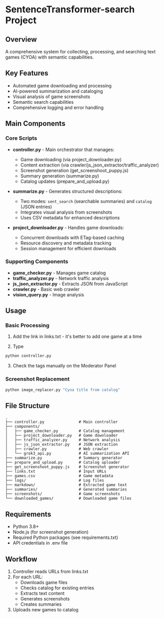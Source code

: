 # SentenceTransformer-search Project

## Overview
A comprehensive system for collecting, processing, and searching text games (CYOA) with semantic capabilities.

## Key Features
- Automated game downloading and processing
- AI-powered summarization and cataloging
- Visual analysis of game screenshots
- Semantic search capabilities
- Comprehensive logging and error handling

## Main Components

### Core Scripts
- **controller.py** - Main orchestrator that manages:
  - Game downloading (via project_downloader.py)
  - Content extraction (via crawler/js_json_extractor/traffic_analyzer)
  - Screenshot generation (get_screenshoot_puppy.js)
  - Summary generation (summarize.py)
  - Catalog updates (prepare_and_upload.py)

- **summarize.py** - Generates structured descriptions:
  - Two modes: `sent_search` (searchable summaries) and `catalog` (JSON entries)
  - Integrates visual analysis from screenshots
  - Uses CSV metadata for enhanced descriptions

- **project_downloader.py** - Handles game downloads:
  - Concurrent downloads with ETag-based caching
  - Resource discovery and metadata tracking
  - Session management for efficient downloads

### Supporting Components
- **game_checker.py** - Manages game catalog
- **traffic_analyzer.py** - Network traffic analysis
- **js_json_extractor.py** - Extracts JSON from JavaScript
- **crawler.py** - Basic web crawler
- **vision_query.py** - Image analysis

## Usage

### Basic Processing

1. Add the link in links.txt - it's better to add one game at a time

2. Type
```bash 
python controller.py
```
3. Check the tags manually on the Moderator Panel


### Screenshot Replacement

```bash
python image_replacer.py "Cyoa title from catalog"
```
 

## File Structure
```
.
├── controller.py               # Main controller
├── components/
│   ├── game_checker.py         # Catalog management
│   ├── project_downloader.py   # Game downloader
│   ├── traffic_analyzer.py     # Network analysis
│   ├── js_json_extractor.py    # JSON extraction
│   ├── crawler.py              # Web crawler
│   └── grok3_api.py            # AI summarization API
├── summarize.py                # Summary generator
├── prepare_and_upload.py       # Catalog uploader
├── get_screenshoot_puppy.js    # Screenshot generator
├── links.txt                   # Input URLs
├── games.csv                   # Game metadata
├── logs/                       # Log files
├── markdown/                   # Extracted game text
├── summaries/                  # Generated summaries
├── screenshots/                # Game screenshots
└── downloaded_games/           # Downloaded game files
```

## Requirements
- Python 3.8+
- Node.js (for screenshot generation)
- Required Python packages (see requirements.txt)
- API credentials in .env file

## Workflow
1. Controller reads URLs from links.txt
2. For each URL:
   - Downloads game files
   - Checks catalog for existing entries
   - Extracts text content
   - Generates screenshots
   - Creates summaries
3. Uploads new games to catalog 